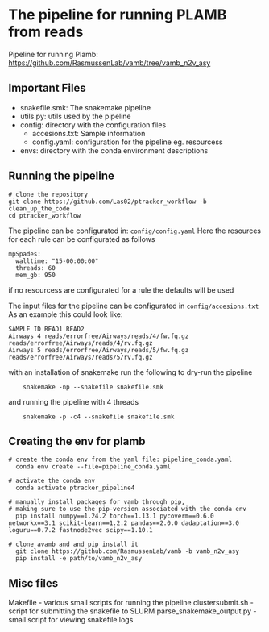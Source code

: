 # The pipeline for running PLAMB from reads
Pipeline for running Plamb: https://github.com/RasmussenLab/vamb/tree/vamb_n2v_asy

## Important Files
- snakefile.smk: The snakemake pipeline
- utils.py: utils used by the pipeline
- config: directory with the configuration files
  - accesions.txt: Sample information
  - config.yaml: configuration for the pipeline eg. resourcess
- envs: directory with the conda environment descriptions

## Running the pipeline
```
# clone the repository
git clone https://github.com/Las02/ptracker_workflow -b clean_up_the_code
cd ptracker_workflow
```

The pipeline can be configurated in: ``` config/config.yaml ```
Here the resources for each rule can be configurated as follows
```
mpSpades:
  walltime: "15-00:00:00"
  threads: 60
  mem_gb: 950
```
if no resourcess are configurated for a rule the defaults will be used

The input files for the pipeline can be configurated in ``` config/accesions.txt ``` 
As an example this could look like:
```
SAMPLE ID READ1 READ2
Airways 4 reads/errorfree/Airways/reads/4/fw.fq.gz reads/errorfree/Airways/reads/4/rv.fq.gz
Airways 5 reads/errorfree/Airways/reads/5/fw.fq.gz reads/errorfree/Airways/reads/5/rv.fq.gz
```

with an installation of snakemake run the following to dry-run the pipeline
```
	snakemake -np --snakefile snakefile.smk
```
and running the pipeline with 4 threads
```
	snakemake -p -c4 --snakefile snakefile.smk
```

## Creating the env for plamb
```
# create the conda env from the yaml file: pipeline_conda.yaml
  conda env create --file=pipeline_conda.yaml

# activate the conda env
  conda activate ptracker_pipeline4

# manually install packages for vamb through pip,
# making sure to use the pip-version associated with the conda env
  pip install numpy==1.24.2 torch==1.13.1 pycoverm==0.6.0 networkx==3.1 scikit-learn==1.2.2 pandas==2.0.0 dadaptation==3.0 loguru==0.7.2 fastnode2vec scipy==1.10.1

# clone avamb and and pip install it
  git clone https://github.com/RasmussenLab/vamb -b vamb_n2v_asy
  pip install -e path/to/vamb_n2v_asy
```
## Misc files
Makefile - various small scripts for running the pipeline
clustersubmit.sh - script for submitting the snakefile to SLURM
parse_snakemake_output.py - small script for viewing snakefile logs
